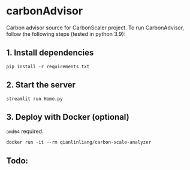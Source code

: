 # carbonAdvisor
Carbon advisor source for CarbonScaler project. To run CarbonAdvisor, follow the following steps (tested in python 3.9):


## 1. Install dependencies

```pip install -r requirements.txt```

## 2. Start the server

```streamlit run Home.py```

## 3. Deploy with Docker (optional)

`amd64` required.

```docker run -it --rm qianlinliang/carbon-scale-analyzer```

## Todo:
